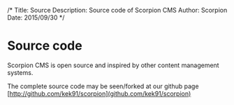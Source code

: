 /*
Title: Source
Description: Source code of Scorpion CMS
Author: Scorpion
Date: 2015/09/30
*/

# Source code

Scorpion CMS is open source and inspired by other content management systems.

The complete source code may be seen/forked at our github page [http://github.com/kek91/scorpion](github.com/kek91/scorpion)